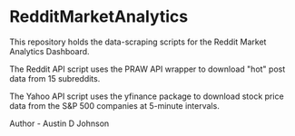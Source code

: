 # RedditMarketAnalytics

This repository holds the data-scraping scripts for the Reddit Market Analytics Dashboard.

The Reddit API script uses the PRAW API wrapper to download "hot" post data from 15 subreddits.

The Yahoo API script uses the yfinance package to download stock price data from the S&P 500 companies at 5-minute intervals.

Author - Austin D Johnson
